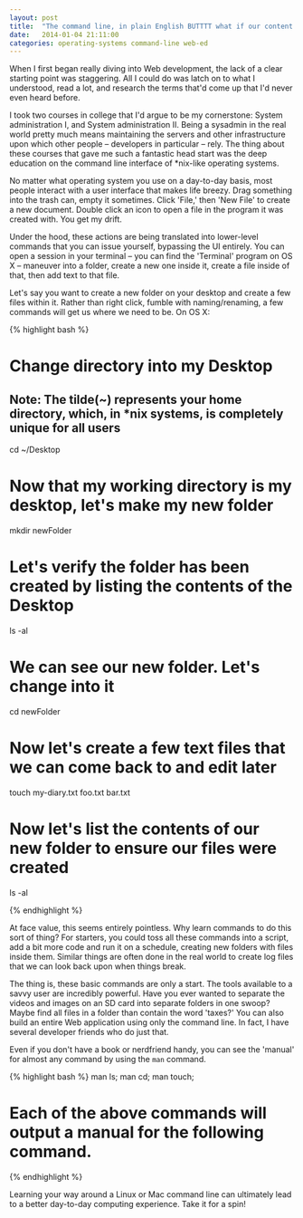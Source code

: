 ```yaml
---
layout: post
title:  "The command line, in plain English BUTTTT what if our content spill onto two lines?"
date:   2014-01-04 21:11:00
categories: operating-systems command-line web-ed
---
```


When I first began really diving into Web development, the lack of a clear starting point was staggering. All I could do was latch on to what I understood, read a lot, and research the terms that'd come up that I'd never even heard before. 

I took two courses in college that I'd argue to be my cornerstone: System administration I, and System administration II. Being a sysadmin in the real world pretty much means maintaining the servers and other infrastructure upon which other people – developers in particular – rely. The thing about these courses that gave me such a fantastic head start was the deep education on the command line interface of *nix-like operating systems.

No matter what operating system you use on a day-to-day basis, most people interact with a user interface that makes life breezy. Drag something into the trash can, empty it sometimes. Click 'File,' then 'New File' to create a new document. Double click an icon to open a file in the program it was created with. You get my drift.

Under the hood, these actions are being translated into lower-level commands that you can issue yourself, bypassing the UI entirely. You can open a session in your terminal – you can find the 'Terminal' program on OS X – maneuver into a folder, create a new one inside it, create a file inside of that, then add text to that file.

Let's say you want to create a new folder on your desktop and create a few files within it. Rather than right click, fumble with naming/renaming, a few commands will get us where we need to be. On OS X:

{% highlight bash %}
# Change directory into my Desktop
## Note: The tilde(~) represents your home directory, which, in *nix systems, is completely unique for all users
cd ~/Desktop

# Now that my working directory is my desktop, let's make my new folder
mkdir newFolder

# Let's verify the folder has been created by listing the contents of the Desktop
ls -al

# We can see our new folder. Let's change into it
cd newFolder

# Now let's create a few text files that we can come back to and edit later
touch my-diary.txt foo.txt bar.txt

# Now let's list the contents of our new folder to ensure our files were created
ls -al

{% endhighlight %}

At face value, this seems entirely pointless. Why learn commands to do this sort of thing? For starters, you could toss all these commands into a script, add a bit more code and run it on a schedule, creating new folders with files inside them. Similar things are often done in the real world to create log files that we can look back upon when things break.

The thing is, these basic commands are only a start. The tools available to a savvy user are incredibly powerful. Have you ever wanted to separate the videos and images on an SD card into separate folders in one swoop? Maybe find all files in a folder than contain the word 'taxes?' You can also build an entire Web application using only the command line. In fact, I have several developer friends who do just that.

Even if you don't have a book or nerdfriend handy, you can see the 'manual' for almost any command by using the `man` command.

{% highlight bash %}
man ls;
man cd;
man touch;

# Each of the above commands will output a manual for the following command.
{% endhighlight %}

Learning your way around a Linux or Mac command line can ultimately lead to a better day-to-day computing experience. Take it for a spin!